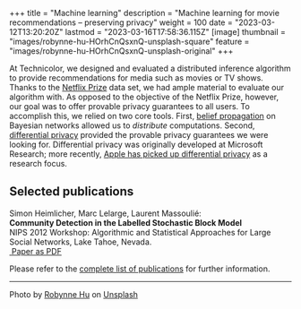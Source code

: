 +++
title = "Machine learning"
description = "Machine learning for movie recommendations – preserving privacy"
weight = 100
date = "2023-03-12T13:20:20Z"
lastmod = "2023-03-16T17:58:36.115Z"
[image]
  thumbnail = "images/robynne-hu-HOrhCnQsxnQ-unsplash-square"
  feature = "images/robynne-hu-HOrhCnQsxnQ-unsplash-original"
+++

At Technicolor, we designed and evaluated a distributed inference algorithm to provide recommendations for media such as movies or TV shows. 
Thanks to the [Netflix Prize](https://www.kaggle.com/datasets/netflix-inc/netflix-prize-data) data set, we had ample material to evaluate our algorithm with. 
As opposed to the objective of the Netflix Prize, however, our goal was to offer provable privacy guarantees to all users. 
To accomplish this, we relied on two core tools. 
First, [belief propagation](https://en.wikipedia.org/wiki/Belief_propagation) on Bayesian networks allowed us to *distribute* computations. 
Second, [differential privacy](https://en.wikipedia.org/wiki/Differential_Privacy) provided the provable privacy guarantees we were looking for. 
Differential privacy was originally developed at Microsoft Research; more recently, [Apple has picked up differential privacy](https://machinelearning.apple.com/2017/12/06/learning-with-privacy-at-scale.html) as a research focus.

## Selected publications


Simon Heimlicher, Marc Lelarge, Laurent Massoulié:   
**Community Detection in the Labelled Stochastic Block Model**   
NIPS 2012 Workshop: Algorithmic and Statistical Approaches for Large Social Networks, Lake Tahoe, Nevada.   
[<i class="fa fa-file-pdf"></i>&nbsp;Paper as PDF](/research/publications/heimlicher_community-labelled-sbm_nips12.pdf)

Please refer to the [complete list of publications](/research/publications/) for further information.

----
Photo by <a href="https://unsplash.com/@robynnexy?utm_source=unsplash&utm_medium=referral&utm_content=creditCopyText">Robynne Hu</a> on <a href="https://unsplash.com/photos/HOrhCnQsxnQ?utm_source=unsplash&utm_medium=referral&utm_content=creditCopyText">Unsplash</a>
